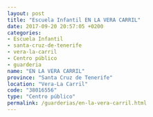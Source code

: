 ```yaml
---
layout: post
title: "Escuela Infantil EN LA VERA CARRIL"
date: 2017-09-20 20:57:05 +0200
categories:
- Escuela Infantil
- santa-cruz-de-tenerife
- vera-la-carril
- Centro público
- guarderia
name: "EN LA VERA CARRIL"
province: "Santa Cruz de Tenerife"
location: "Vera-La Carril"
code: "38016556"
type: "Centro público"
permalink: /guarderias/en-la-vera-carril.html
---
```

